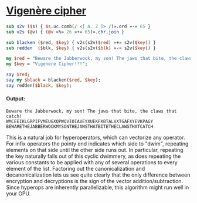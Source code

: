 [1]: https://rosettacode.org/wiki/Vigenère_cipher

# [Vigenère cipher][1]



```perl
sub s2v ($s) { $s.uc.comb(/ <[ A..Z ]> /)».ord »-» 65 }
sub v2s (@v) { (@v »%» 26 »+» 65)».chr.join }

sub blacken ($red, $key) { v2s(s2v($red) »+» s2v($key)) }
sub redden  ($blk, $key) { v2s(s2v($blk) »-» s2v($key)) }

my $red = "Beware the Jabberwock, my son! The jaws that bite, the claws that catch!";
my $key = "Vigenere Cipher!!!";

say $red;
say my $black = blacken($red, $key);
say redden($black, $key);
```

#### Output:
```
Beware the Jabberwock, my son! The jaws that bite, the claws that catch!
WMCEEIKLGRPIFVMEUGXQPWQVIOIAVEYXUEKFKBTALVXTGAFXYEVKPAGY
BEWARETHEJABBERWOCKMYSONTHEJAWSTHATBITETHECLAWSTHATCATCH
```


This is a natural job for hyperoperators, which can vectorize any operator.
For infix operators the pointy end indicates which side to "dwim", repeating
elements on that side until the other side runs out.  In particular, repeating
the key naturally falls out of this cyclic dwimmery, as does repeating the various constants to be applied with any of several operations to every element of the list. Factoring out the canonicalization and decanonicalization lets us see quite clearly that the only difference between encryption and decryptions is the sign of the vector addition/subtraction.  Since hyperops are inherently parallelizable, this algorithm might run well in your GPU.
